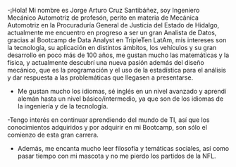 -¡Hola! Mi nombre es Jorge Arturo Cruz Santibáñez, soy Ingeniero Mecánico Automotriz de profesón, perito en materia de Mecánica Automotriz en la
Procuraduría General de Justicia del Estado de Hidalgo, actualmente me encuentro en progreso a ser un gran Analista de Datos, gracias al Bootcamp
de Data Analyst en TripleTen LatAm, mis intereses son la tecnología, su aplicación en distintos ámbitos, los vehículos y su gran desarrollo en poco más
de 100 años, me gustan mucho las matemáticas y la física, y actualmente descubrí una nueva pasión además del diseño mecánico, que es la programación
y el uso de la estadística para el análisis y dar respuesta a las problemáticas que llegasen a presentarse.

- Me gustan mucho los idiomas, sé inglés en un nivel avanzado y aprendí alemán hasta un nivel básico/intermedio, ya que son de los idiomas de la
ingeniería y de la tecnología.

-Tengo interés en continuar aprendiendo del mundo de TI, así que los conocimientos adquiridos y por adquirir en mi Bootcamp, son sólo el comienzo de esta
gran carrera.

- Además, me encanta mucho leer filosofía y temáticas sociales, así como pasar tiempo con mi mascota y no me pierdo los partidos de la NFL.
